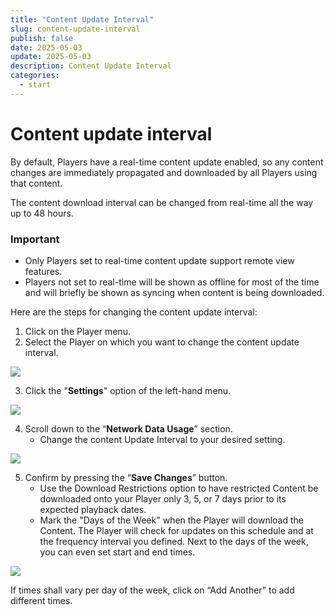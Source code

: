 ```yaml
---
title: "Content Update Interval"
slug: content-update-interval
publish: false
date: 2025-05-03
update: 2025-05-03
description: Content Update Interval
categories:
  - start
---
```


Content update interval
=======================

By default, Players have a real-time content update enabled, so any content changes are immediately propagated and downloaded by all Players using that content.

The content download interval can be changed from real-time all the way up to 48 hours.

### Important

* Only Players set to real-time content update support remote view features.
* Players not set to real-time will be shown as offline for most of the time and will briefly be shown as syncing when content is being downloaded.

Here are the steps for changing the content update interval:

1. Click on the Player menu.
2. Select the Player on which you want to change the content update interval.

![](https://static.helpjuice.com/helpjuice_production/uploads/upload/image/23821/direct/1741796041256/image.png)

3. Click the "**Settings**" option of the left-hand menu.

![](https://static.helpjuice.com/helpjuice_production/uploads/upload/image/23821/direct/1741796361588/image.png)

4. Scroll down to the “**Network Data Usage**” section.
   * Change the content Update Interval to your desired setting.

![](https://static.helpjuice.com/helpjuice_production/uploads/upload/image/23821/direct/1731534776708/configuring-often-and-what-time-can-players-download-content-2023-09-28.png)

5. Confirm by pressing the “**Save Changes**” button.
   * Use the Download Restrictions option to have restricted Content be downloaded onto your Player only 3, 5, or 7 days prior to its expected playback dates.
   * Mark the "Days of the Week" when the Player will download the Content. The Player will check for updates on this schedule and at the frequency interval you defined. Next to the days of the week, you can even set start and end times.

![](https://static.helpjuice.com/helpjuice_production/uploads/upload/image/23821/direct/1731534706280/how-to-schedule-download-hours-for-players_4.png)

If times shall vary per day of the week, click on “Add Another” to add different times.
